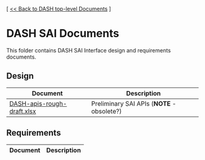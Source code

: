 [ [ << Back to DASH top-level Documents](../README.md#contents) ]

# DASH SAI Documents

This folder contains DASH SAI Interface design and requirements documents.

## Design

| Document                                               | Description                                |
| ------------------------------------------------------ | ------------------------------------------ |
| [DASH-apis-rough-draft.xlsx](DASH-apis-rough-draft.xlsx) | Preliminary SAI APIs (**NOTE** - obsolete?)   |

## Requirements

| Document                                               | Description                                |
| ------------------------------------------------------ | ------------------------------------------ |